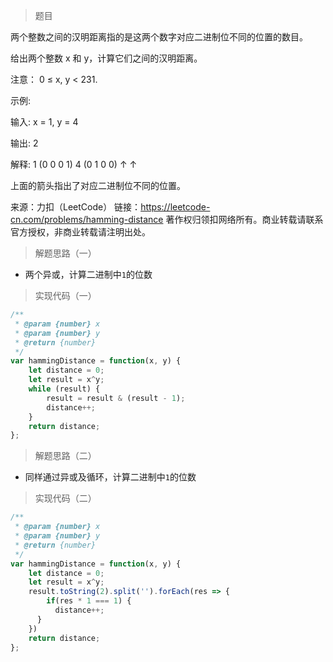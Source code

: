 > 题目

两个整数之间的汉明距离指的是这两个数字对应二进制位不同的位置的数目。

给出两个整数 x 和 y，计算它们之间的汉明距离。

注意：
0 ≤ x, y < 231.

示例:

输入: x = 1, y = 4

输出: 2

解释:
1   (0 0 0 1)
4   (0 1 0 0)
       ↑   ↑

上面的箭头指出了对应二进制位不同的位置。

来源：力扣（LeetCode）
链接：https://leetcode-cn.com/problems/hamming-distance
著作权归领扣网络所有。商业转载请联系官方授权，非商业转载请注明出处。

> 解题思路（一）

* 两个异或，计算二进制中`1`的位数

> 实现代码（一）

```javascript
/**
 * @param {number} x
 * @param {number} y
 * @return {number}
 */
var hammingDistance = function(x, y) {
    let distance = 0;
    let result = x^y;
    while (result) {
        result = result & (result - 1);
        distance++;
    }
    return distance;
};
```

> 解题思路（二）

* 同样通过异或及循环，计算二进制中`1`的位数

> 实现代码（二）

```javascript
/**
 * @param {number} x
 * @param {number} y
 * @return {number}
 */
var hammingDistance = function(x, y) {
    let distance = 0;
    let result = x^y;
    result.toString(2).split('').forEach(res => {
        if(res * 1 === 1) {
          distance++;
      }
    })
    return distance;
};
```